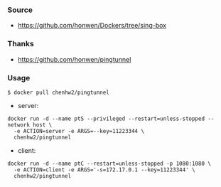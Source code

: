 ### Source

- https://github.com/honwen/Dockers/tree/sing-box

### Thanks

- https://github.com/honwen/pingtunnel

### Usage

```
$ docker pull chenhw2/pingtunnel
```

- server:

```shell
docker run -d --name ptS --privileged --restart=unless-stopped --network host \
  -e ACTION=server -e ARGS=--key=11223344 \
  chenhw2/pingtunnel
```

- client:

```shell
docker run -d --name ptC --restart=unless-stopped -p 1080:1080 \
  -e ACTION=client -e ARGS='-s=172.17.0.1 --key=11223344' \
  chenhw2/pingtunnel
```
